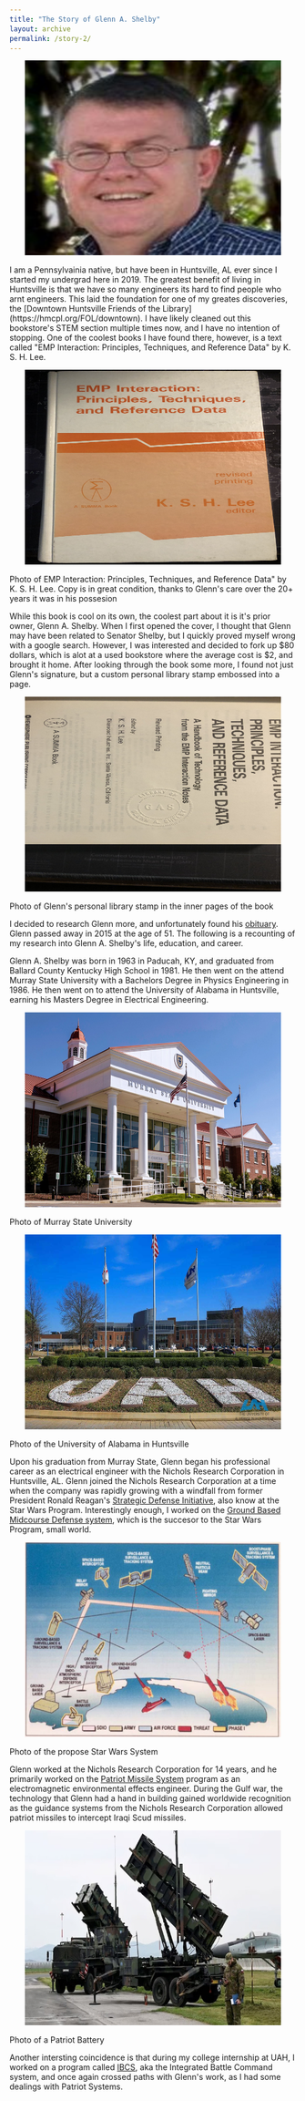 ```yaml
---
title: "The Story of Glenn A. Shelby"
layout: archive
permalink: /story-2/
---
```

<p align="center">
    <img width="450" height="342" src='/images/Glenn_Shelby.jpg'>
</p>
I am a Pennsylvainia native, but have been in Huntsville, AL ever since I started my undergrad here in 2019. The greatest benefit of living in Huntsville is that we have so many engineers its hard to find people who arnt engineers. This laid the foundation for one of my greates discoveries, the [Downtown Huntsville Friends of the Library](https://hmcpl.org/FOL/downtown). I have likely cleaned out this bookstore's STEM section multiple times now, and I have no intention of stopping. One of the coolest books I have found there, however, is a text called "EMP Interaction: Principles, Techniques, and Reference Data" by K. S. H. Lee.

<p align="center">
    <img width="450" height="342" src='/images/Book.jpg'>
</p>
Photo of EMP Interaction: Principles, Techniques, and Reference Data" by K. S. H. Lee. Copy is in great condition, thanks to Glenn's care over the 20+ years it was in his possesion

While this book is cool on its own, the coolest part about it is it's prior owner, Glenn A. Shelby. When I first opened the cover, I thought that Glenn may have been related to Senator Shelby, but I quickly proved myself wrong with a google search. However, I was interested and decided to fork up $80 dollars, which is alot at a used bookstore where the average cost is $2, and brought it home. After looking through the book some more, I found not just Glenn's signature, but a custom personal library stamp embossed into a page.

<p align="center">
    <img width="450" height="342" src='/images/Stamp.jpg'>
</p>
Photo of Glenn's personal library stamp in the inner pages of the book

I decided to research Glenn more, and unfortunately found his [obituary](https://www.hazelgreenfuneralhome.com/obituary/Glenn-Shelby). Glenn passed away in 2015 at the age of 51. The following is a recounting of my research into Glenn A. Shelby's life, education, and career.

Glenn A. Shelby was born in 1963 in Paducah, KY, and graduated from Ballard County Kentucky High School in 1981. He then went on the attend Murray State University with a Bachelors Degree in Physics Engineering in 1986. He then went on to attend the University of Alabama in Huntsville, earning his Masters Degree in Electrical Engineering.

<p align="center">
    <img width="450" height="342" src='/images/Murray_State.jpg'>
</p>
Photo of Murray State University

<p align="center">
    <img width="450" height="342" src='/images/uah.jpg'>
</p>
Photo of the University of Alabama in Huntsville

Upon his graduation from Murray State, Glenn began his professional career as an electrical engineer with the Nichols Research Corporation in Huntsville, AL. Glenn joined the Nichols Research Corporation at a time when the company was rapidly growing with a windfall from former President Ronald Reagan's [Strategic Defense Initiative](https://en.wikipedia.org/wiki/Strategic_Defense_Initiative), also know at the Star Wars Program. Interestingly enough, I worked on the [Ground Based Midcourse Defense system](https://en.wikipedia.org/wiki/Ground-Based_Midcourse_Defense), which is the succesor to the Star Wars Program, small world.

<p align="center">
    <img width="450" height="342" src='/images/Star_Wars.jpg'>
</p>
Photo of the propose Star Wars System

Glenn worked at the Nichols Research Corporation for 14 years, and he primarily worked on the [Patriot Missile System](https://en.wikipedia.org/wiki/MIM-104_Patriot) program as an electromagnetic environmental effects engineer. During the Gulf war, the technology that Glenn had a hand in building gained worldwide recognition as the guidance systems from the Nichols Research Corporation allowed patriot missiles to intercept Iraqi Scud missiles. 

<p align="center">
    <img width="450" height="342" src='/images/patriot_battery.jpeg'>
</p>
Photo of a Patriot Battery

Another intersting coincidence is that during my college internship at UAH, I worked on a program called [IBCS](https://www.northropgrumman.com/what-we-do/land/integrated-battle-command-system-ibcs), aka the Integrated Battle Command system, and once again crossed paths with Glenn's work, as I had some dealings with Patriot Systems.